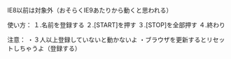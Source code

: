 IE8以前は対象外（おそらくIE9あたりから動くと思われる）

使い方：
１.名前を登録する
２.[START]を押す
３.[STOP]を全部押す
４.終わり

注意：
・３人以上登録していないと動かないよ
・ブラウザを更新するとリセットしちゃうよ（登録する）
